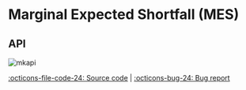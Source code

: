 # Marginal Expected Shortfall (MES)

## API

![mkapi](frds.measures.marginal_expected_shortfall|short)

[:octicons-file-code-24: Source code](https://github.com/mgao6767/frds/blob/master/frds/measures/func_mes.py) | [:octicons-bug-24: Bug report](https://github.com/mgao6767/frds/issues/new?assignees=mgao6767&labels=&template=bug_report.md&title=%5BBUG%5D)